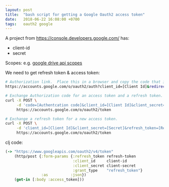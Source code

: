 ```yaml
---
layout: post
title:  "bash script for getting a Google Oauth2 access token"
date:   2018-06-22 16:08:00 +0700
tags:   oauth2 google
---
```

A project from https://console.developers.google.com/ has:
  + client-id
  + secret

Scopes: e.g. [google drive api scopes](https://developers.google.com/drive/api/v3/about-auth#what_scope_or_scopes_does_my_app_need)

We need to get refresh token & access token:
```sh
# Authorization link.  Place this in a browser and copy the code that is returned after you accept the scopes.
https://accounts.google.com/o/oauth2/auth?client_id=[Client Id]&redirect_uri=urn:ietf:wg:oauth:2.0:oob&scope=[Scopes]&response_type=code

# Exchange Authorization code for an access token and a refresh token.
curl -X POST \
     -d 'code=[Authentcation code]&client_id=[Client Id]&client_secret=[Secret]&redirect_uri=urn:ietf:wg:oauth:2.0:oob&grant_type=authorization_code' \
     https://accounts.google.com/o/oauth2/token

# Exchange a refresh token for a new access token.
curl -X POST \
     -d 'client_id=[Client Id]&client_secret=[Secret]&refresh_token=[Refresh token]&grant_type=refresh_token' \
     https://accounts.google.com/o/oauth2/token
```

clj code:
```clj
(-> "https://www.googleapis.com/oauth2/v4/token"
    (http/post {:form-params {:refresh_token refresh-token
                              :client_id     client-id
                              :client_secret client-secret
                              :grant_type    "refresh_token"}
                :as          :json})
    (get-in [:body :access_token]))
```
